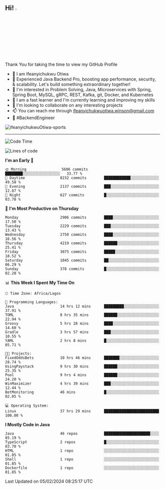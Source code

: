 <!-- BLOG-POST-LIST:START --><!-- BLOG-POST-LIST:END -->

## Hi! <img src="https://media.giphy.com/media/hvRJCLFzcasrR4ia7z/giphy.gif" width="4%"> 

Thank You for taking the time to view my GitHub Profile

- 👋 I am Ifeanyichukwu Otiwa
- 🚀 Experienced Java Backend Pro, boosting app performance, security, & scalability. Let's build something extraordinary together!
- 👀 I'm interested in Problem Solving, Java, Microservices with Spring, Spring Boot, MySQL, gRPC, REST, Kafka, git, Docker, and Kubernetes
- 🌱 I am a fast learner and I'm currently learning and improving my skills
- 💞️ I'm looking to collaborate on any interesting projects
- 📫 You can reach me through ifeanyichukwuotiwa.winson@gmail.com
- 🚀 #BackendEngineer

<p align="left" marginTop="10px"> <img src="https://komarev.com/ghpvc/?username=ifeanyichukwuOtiwa-sports&label=Profile%20views&color=0e75b6&style=for-the-badge" alt="ifeanyichukwuOtiwa-sports" /> </p>

***

<!--START_SECTION:waka-->
![Code Time](http://img.shields.io/badge/Code%20Time-2%2C212%20hrs%2058%20mins-blue)

![Lines of code](https://img.shields.io/badge/From%20Hello%20World%20I%27ve%20Written-5.0%20million%20lines%20of%20code-blue)

**I'm an Early 🐤** 

```text
🌞 Morning                5606 commits        ████████░░░░░░░░░░░░░░░░░   33.77 % 
🌆 Daytime                8232 commits        ████████████░░░░░░░░░░░░░   49.58 % 
🌃 Evening                2137 commits        ███░░░░░░░░░░░░░░░░░░░░░░   12.87 % 
🌙 Night                  627 commits         █░░░░░░░░░░░░░░░░░░░░░░░░   03.78 % 
```
📅 **I'm Most Productive on Thursday** 

```text
Monday                   2906 commits        ████░░░░░░░░░░░░░░░░░░░░░   17.50 % 
Tuesday                  2229 commits        ███░░░░░░░░░░░░░░░░░░░░░░   13.43 % 
Wednesday                2750 commits        ████░░░░░░░░░░░░░░░░░░░░░   16.56 % 
Thursday                 4219 commits        ██████░░░░░░░░░░░░░░░░░░░   25.41 % 
Friday                   3075 commits        █████░░░░░░░░░░░░░░░░░░░░   18.52 % 
Saturday                 1045 commits        ██░░░░░░░░░░░░░░░░░░░░░░░   06.29 % 
Sunday                   378 commits         █░░░░░░░░░░░░░░░░░░░░░░░░   02.28 % 
```


📊 **This Week I Spent My Time On** 

```text
🕑︎ Time Zone: Africa/Lagos

💬 Programming Languages: 
Java                     14 hrs 12 mins      █████████░░░░░░░░░░░░░░░░   37.91 % 
TOML                     8 hrs 35 mins       ██████░░░░░░░░░░░░░░░░░░░   22.94 % 
Groovy                   5 hrs 28 mins       ████░░░░░░░░░░░░░░░░░░░░░   14.60 % 
Gradle                   3 hrs 57 mins       ███░░░░░░░░░░░░░░░░░░░░░░   10.55 % 
YAML                     2 hrs 8 mins        █░░░░░░░░░░░░░░░░░░░░░░░░   05.71 % 

🐱‍💻 Projects: 
FixedOddsBets            10 hrs 46 mins      ███████░░░░░░░░░░░░░░░░░░   28.74 % 
UsingPaystack            9 hrs 30 mins       ██████░░░░░░░░░░░░░░░░░░░   25.35 % 
Pool                     9 hrs 4 mins        ██████░░░░░░░░░░░░░░░░░░░   24.20 % 
WinMaximizer             4 hrs 39 mins       ███░░░░░░░░░░░░░░░░░░░░░░   12.44 % 
BetMonitoring            46 mins             █░░░░░░░░░░░░░░░░░░░░░░░░   02.05 % 

💻 Operating System: 
Linux                    37 hrs 29 mins      █████████████████████████   100.00 % 
```

**I Mostly Code in Java** 

```text
Java                     46 repos            █████████████████████░░░░   85.19 % 
TypeScript               2 repos             █░░░░░░░░░░░░░░░░░░░░░░░░   03.70 % 
HTML                     1 repo              ░░░░░░░░░░░░░░░░░░░░░░░░░   01.85 % 
Shell                    1 repo              ░░░░░░░░░░░░░░░░░░░░░░░░░   01.85 % 
Dockerfile               1 repo              ░░░░░░░░░░░░░░░░░░░░░░░░░   01.85 % 
```




 Last Updated on 05/02/2024 08:25:17 UTC
<!--END_SECTION:waka-->

<!--
<p align="center">
![trophy](https://github-profile-trophy.vercel.app/?username=ifeanyichukwuOtiwa-sports&theme=onedark) (https://github.com/ryo-ma/github-profile-trophy)
</p>
-->

<!---
ifeanyi-otiwa/ifeanyi-otiwa is a ✨ special ✨ repository because its `README.md` (this file) appears on your GitHub profile.
You can click the Preview link to take a look at your changes.
--->
